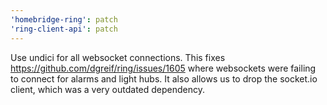 ```yaml
---
'homebridge-ring': patch
'ring-client-api': patch
---
```


Use undici for all websocket connections. This fixes https://github.com/dgreif/ring/issues/1605 where websockets were failing to connect for alarms and light hubs. It also allows us to drop the socket.io client, which was a very outdated dependency.
